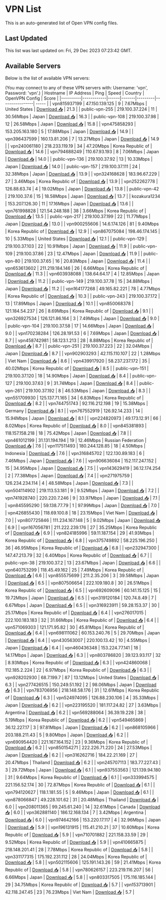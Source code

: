 # VPN List

This is an auto-generated list of Open VPN config files.

## Last Updated

This list was last updated on: Fri, 29 Dec 2023 07:23:42 GMT.

## Available Servers

Below is the list of available VPN servers:

(You may connect to any of these VPN servers with: Username: 'vpn', Password: 'vpn'.)
| Hostname | IP Address | Ping | Speed | Country | OpenVPN Config | Score |
|----------|------------|------|-------|---------|----------------| ----- |
| vpn815937199 | 47.150.139.125 | 9 | 7.67Mbps | United States | [Download 📥](./configs/server_0_US.ovpn) | 21.3 |
| public-vpn-255 | 219.100.37.224 | 11 | 30.56Mbps | Japan | [Download 📥](./configs/server_1_JP.ovpn) | 16.3 |
| public-vpn-108 | 219.100.37.98 | 12 | 26.58Mbps | Japan | [Download 📥](./configs/server_2_JP.ovpn) | 15.8 |
| vpn475858293 | 153.205.163.180 | 5 | 17.88Mbps | Japan | [Download 📥](./configs/server_3_JP.ovpn) | 14.9 |
| vpn396437599 | 160.13.81.206 | 7 | 13.27Mbps | Japan | [Download 📥](./configs/server_4_JP.ovpn) | 14.9 |
| vpn240061180 | 218.233.119.19 | 34 | 47.20Mbps | Korea Republic of | [Download 📥](./configs/server_5_KR.ovpn) | 14.6 |
| vpn794688249 | 110.67.93.193 | 8 | 7.06Mbps | Japan | [Download 📥](./configs/server_6_JP.ovpn) | 14.0 |
| public-vpn-136 | 219.100.37.92 | 13 | 10.33Mbps | Japan | [Download 📥](./configs/server_7_JP.ovpn) | 14.0 |
| public-vpn-157 | 219.100.37.111 | 24 | 32.38Mbps | Japan | [Download 📥](./configs/server_8_JP.ovpn) | 13.9 |
| vpn324168628 | 183.96.67.229 | 27 | 3.46Mbps | Korea Republic of | [Download 📥](./configs/server_9_KR.ovpn) | 13.9 |
| vpn252262778 | 126.88.63.74 | 4 | 19.02Mbps | Japan | [Download 📥](./configs/server_10_JP.ovpn) | 13.8 |
| public-vpn-42 | 219.100.37.6 | 15 | 18.58Mbps | Japan | [Download 📥](./configs/server_11_JP.ovpn) | 13.7 |
| kozakura1234 | 153.207.126.30 | 11 | 17.16Mbps | Japan | [Download 📥](./configs/server_12_JP.ovpn) | 13.6 |
| vpn761998828 | 121.54.248.188 | 38 | 3.66Mbps | Korea Republic of | [Download 📥](./configs/server_13_KR.ovpn) | 13.5 |
| public-vpn-217 | 219.100.37.199 | 22 | 11.77Mbps | Japan | [Download 📥](./configs/server_14_JP.ovpn) | 13.0 |
| vpn900255606 | 14.6.174.126 | 81 | 9.40Mbps | Korea Republic of | [Download 📥](./configs/server_15_KR.ovpn) | 12.9 |
| vpn867075084 | 198.46.174.145 | 10 | 5.33Mbps | United States | [Download 📥](./configs/server_16_US.ovpn) | 12.1 |
| public-vpn-129 | 219.100.37.103 | 22 | 10.91Mbps | Japan | [Download 📥](./configs/server_17_JP.ovpn) | 11.9 |
| public-vpn-109 | 219.100.37.86 | 23 | 12.47Mbps | Japan | [Download 📥](./configs/server_18_JP.ovpn) | 11.9 |
| public-vpn-80 | 219.100.37.65 | 16 | 20.83Mbps | Japan | [Download 📥](./configs/server_19_JP.ovpn) | 11.4 |
| vpn653613602 | 211.219.184.146 | 26 | 6.66Mbps | Korea Republic of | [Download 📥](./configs/server_20_KR.ovpn) | 11.3 |
| vpn603938088 | 138.64.64.17 | 4 | 12.85Mbps | Japan | [Download 📥](./configs/server_21_JP.ovpn) | 11.2 |
| public-vpn-149 | 219.100.37.78 | 15 | 34.88Mbps | Japan | [Download 📥](./configs/server_22_JP.ovpn) | 11.2 |
| vpn164177268 | 49.165.82.221 | 78 | 4.77Mbps | Korea Republic of | [Download 📥](./configs/server_23_KR.ovpn) | 10.3 |
| public-vpn-243 | 219.100.37.172 | 13 | 17.89Mbps | Japan | [Download 📥](./configs/server_24_JP.ovpn) | 10.1 |
| vpn850068378 | 121.184.54.237 | 26 | 8.69Mbps | Korea Republic of | [Download 📥](./configs/server_25_KR.ovpn) | 9.1 |
| vpn326927534 | 126.121.86.164 | 3 | 7.49Mbps | Japan | [Download 📥](./configs/server_26_JP.ovpn) | 9.0 |
| public-vpn-104 | 219.100.37.58 | 17 | 14.66Mbps | Japan | [Download 📥](./configs/server_27_JP.ovpn) | 9.0 |
| vpn170238284 | 126.28.191.53 | 6 | 7.69Mbps | Japan | [Download 📥](./configs/server_28_JP.ovpn) | 8.7 |
| vpn458742981 | 58.123.1.213 | 28 | 8.88Mbps | Korea Republic of | [Download 📥](./configs/server_29_KR.ovpn) | 8.7 |
| public-vpn-251 | 219.100.37.223 | 22 | 32.04Mbps | Japan | [Download 📥](./configs/server_30_JP.ovpn) | 8.7 |
| vpn902903293 | 42.115.110.107 | 22 | 1.28Mbps | Viet Nam | [Download 📥](./configs/server_31_VN.ovpn) | 8.6 |
| vpn439917920 | 58.237.237.172 | 35 | 40.02Mbps | Korea Republic of | [Download 📥](./configs/server_32_KR.ovpn) | 8.5 |
| public-vpn-151 | 219.100.37.120 | 18 | 14.90Mbps | Japan | [Download 📥](./configs/server_33_JP.ovpn) | 8.4 |
| public-vpn-127 | 219.100.37.63 | 9 | 31.74Mbps | Japan | [Download 📥](./configs/server_34_JP.ovpn) | 8.4 |
| public-vpn-261 | 219.100.37.192 | 8 | 46.53Mbps | Japan | [Download 📥](./configs/server_35_JP.ovpn) | 8.3 |
| vpn551709930 | 125.137.71.165 | 34 | 6.83Mbps | Korea Republic of | [Download 📥](./configs/server_36_KR.ovpn) | 8.2 |
| vpn744751743 | 92.116.212.198 | 19 | 15.38Mbps | Germany | [Download 📥](./configs/server_37_DE.ovpn) | 8.1 |
| vpn767552919 | 126.92.14.233 | 14 | 15.94Mbps | Japan | [Download 📥](./configs/server_38_JP.ovpn) | 8.1 |
| vpn224820973 | 49.173.12.91 | 66 | 8.02Mbps | Korea Republic of | [Download 📥](./configs/server_39_KR.ovpn) | 8.0 |
| vpn845381893 | 118.157.158.218 | 18 | 75.42Mbps | Japan | [Download 📥](./configs/server_40_JP.ovpn) | 7.8 |
| vpn461012199 | 31.131.194.194 | 19 | 12.46Mbps | Russian Federation | [Download 📥](./configs/server_41_RU.ovpn) | 7.6 |
| vpn117511493 | 180.244.128.85 | 18 | 4.50Mbps | Indonesia | [Download 📥](./configs/server_42_ID.ovpn) | 7.6 |
| vpn316845702 | 122.130.89.183 | 6 | 7.46Mbps | Japan | [Download 📥](./configs/server_43_JP.ovpn) | 7.6 |
| vpn906636084 | 152.117.247.152 | 15 | 34.95Mbps | Japan | [Download 📥](./configs/server_44_JP.ovpn) | 7.5 |
| vpn143629419 | 36.12.174.254 | 2 | 77.38Mbps | Japan | [Download 📥](./configs/server_45_JP.ovpn) | 7.4 |
| vpn271975759 | 126.234.234.114 | 4 | 48.58Mbps | Japan | [Download 📥](./configs/server_46_JP.ovpn) | 7.3 |
| vpn504114902 | 219.113.53.181 | 9 | 9.52Mbps | Japan | [Download 📥](./configs/server_47_JP.ovpn) | 7.2 |
| vpn741928740 | 220.220.7.246 | 9 | 33.97Mbps | Japan | [Download 📥](./configs/server_48_JP.ovpn) | 7.1 |
| vpn845595290 | 59.138.77.79 | 1 | 97.99Mbps | Japan | [Download 📥](./configs/server_49_JP.ovpn) | 7.0 |
| vpn426855430 | 118.69.100.8 | 18 | 23.15Mbps | Viet Nam | [Download 📥](./configs/server_50_VN.ovpn) | 7.0 |
| vpn807725846 | 111.234.167.148 | 5 | 9.02Mbps | Japan | [Download 📥](./configs/server_51_JP.ovpn) | 6.9 |
| vpn167056781 | 211.222.239.176 | 27 | 35.25Mbps | Korea Republic of | [Download 📥](./configs/server_52_KR.ovpn) | 6.9 |
| vpn824185996 | 59.11.187.154 | 29 | 41.93Mbps | Korea Republic of | [Download 📥](./configs/server_53_KR.ovpn) | 6.8 |
| vpn375749892 | 58.225.196.250 | 36 | 46.95Mbps | Korea Republic of | [Download 📥](./configs/server_54_KR.ovpn) | 6.8 |
| vpn232947300 | 147.47.213.79 | 32 | 6.40Mbps | Korea Republic of | [Download 📥](./configs/server_55_KR.ovpn) | 6.7 |
| public-vpn-38 | 219.100.37.2 | 13 | 23.67Mbps | Japan | [Download 📥](./configs/server_56_JP.ovpn) | 6.6 |
| vpn640753299 | 118.45.49.162 | 25 | 7.49Mbps | Korea Republic of | [Download 📥](./configs/server_57_KR.ovpn) | 6.6 |
| vpn855575699 | 211.2.35.206 | 3 | 39.58Mbps | Japan | [Download 📥](./configs/server_58_JP.ovpn) | 6.5 |
| vpn807506654 | 222.109.180.8 | 30 | 26.51Mbps | Korea Republic of | [Download 📥](./configs/server_59_KR.ovpn) | 6.5 |
| vpn692609096 | 60.141.15.125 | 15 | 19.72Mbps | Japan | [Download 📥](./configs/server_60_JP.ovpn) | 6.5 |
| vpn319120184 | 120.74.8.49 | 7 | 6.67Mbps | Japan | [Download 📥](./configs/server_61_JP.ovpn) | 6.5 |
| vpn316923911 | 59.28.153.37 | 30 | 25.17Mbps | Korea Republic of | [Download 📥](./configs/server_62_KR.ovpn) | 6.4 |
| vpn276017015 | 222.100.183.183 | 32 | 31.66Mbps | Korea Republic of | [Download 📥](./configs/server_63_KR.ovpn) | 6.4 |
| vpn571069303 | 121.171.95.82 | 30 | 45.81Mbps | Korea Republic of | [Download 📥](./configs/server_64_KR.ovpn) | 6.4 |
| vpn698111062 | 60.153.240.76 | 5 | 29.70Mbps | Japan | [Download 📥](./configs/server_65_JP.ovpn) | 6.4 |
| vpn430563007 | 220.100.13.42 | 10 | 4.55Mbps | Japan | [Download 📥](./configs/server_66_JP.ovpn) | 6.4 |
| vpn460436348 | 153.224.77.141 | 18 | 14.17Mbps | Japan | [Download 📥](./configs/server_67_JP.ovpn) | 6.3 |
| vpn803786820 | 39.123.93.117 | 32 | 8.93Mbps | Korea Republic of | [Download 📥](./configs/server_68_KR.ovpn) | 6.3 |
| vpn424860068 | 112.185.2.224 | 22 | 6.97Mbps | Korea Republic of | [Download 📥](./configs/server_69_KR.ovpn) | 6.3 |
| vpn928202930 | 68.7.199.7 | 87 | 13.12Mbps | United States | [Download 📥](./configs/server_70_US.ovpn) | 6.3 |
| vpn277426515 | 150.249.51.192 | 2 | 98.06Mbps | Japan | [Download 📥](./configs/server_71_JP.ovpn) | 6.3 |
| vpn783706956 | 218.148.58.176 | 31 | 12.61Mbps | Korea Republic of | [Download 📥](./configs/server_72_KR.ovpn) | 6.3 |
| vpn524974095 | 126.88.230.106 | 4 | 35.33Mbps | Japan | [Download 📥](./configs/server_73_JP.ovpn) | 6.2 |
| vpn223195520 | 181.117.24.82 | 27 | 3.63Mbps | Argentina | [Download 📥](./configs/server_74_AR.ovpn) | 6.2 |
| vpn569288064 | 36.39.19.228 | 38 | 5.19Mbps | Korea Republic of | [Download 📥](./configs/server_75_KR.ovpn) | 6.2 |
| vpn549465869 | 36.12.227.17 | 3 | 97.81Mbps | Japan | [Download 📥](./configs/server_76_JP.ovpn) | 6.2 |
| vpn868105966 | 203.188.211.43 | 5 | 9.80Mbps | Japan | [Download 📥](./configs/server_77_JP.ovpn) | 6.2 |
| vpn690954420 | 221.167.164.152 | 23 | 9.36Mbps | Korea Republic of | [Download 📥](./configs/server_78_KR.ovpn) | 6.2 |
| vpn850154271 | 222.226.71.220 | 24 | 27.53Mbps | Japan | [Download 📥](./configs/server_79_JP.ovpn) | 6.2 |
| vpn316262716 | 184.22.21.169 | 27 | 20.47Mbps | Thailand | [Download 📥](./configs/server_80_TH.ovpn) | 6.2 |
| vpn245707113 | 183.77.227.43 | 3 | 29.72Mbps | Japan | [Download 📥](./configs/server_81_JP.ovpn) | 6.1 |
| vpn937553563 | 121.139.94.180 | 31 | 9.64Mbps | Korea Republic of | [Download 📥](./configs/server_82_KR.ovpn) | 6.1 |
| vpn333994575 | 221.156.52.174 | 30 | 72.87Mbps | Korea Republic of | [Download 📥](./configs/server_83_KR.ovpn) | 6.1 |
| vpn794120627 | 118.1.181.55 | 5 | 9.46Mbps | Japan | [Download 📥](./configs/server_84_JP.ovpn) | 6.1 |
| vpn878066847 | 49.228.101.62 | 31 | 20.48Mbps | Thailand | [Download 📥](./configs/server_85_TH.ovpn) | 6.0 |
| vpn208011365 | 99.245.61.240 | 14 | 32.61Mbps | Canada | [Download 📥](./configs/server_86_CA.ovpn) | 6.0 |
| vpn362881140 | 186.12.168.134 | 7 | 3.42Mbps | Argentina | [Download 📥](./configs/server_87_AR.ovpn) | 6.0 |
| vpn974642166 | 153.220.17.117 | 4 | 32.96Mbps | Japan | [Download 📥](./configs/server_88_JP.ovpn) | 5.9 |
| vpn196131915 | 115.41.210.21 | 37 | 10.60Mbps | Korea Republic of | [Download 📥](./configs/server_89_KR.ovpn) | 5.9 |
| vpn710701882 | 221.158.33.59 | 29 | 9.52Mbps | Korea Republic of | [Download 📥](./configs/server_90_KR.ovpn) | 5.9 |
| vpn410665875 | 218.148.201.41 | 28 | 7.78Mbps | Korea Republic of | [Download 📥](./configs/server_91_KR.ovpn) | 5.8 |
| vpn331177315 | 175.192.231.112 | 28 | 24.04Mbps | Korea Republic of | [Download 📥](./configs/server_92_KR.ovpn) | 5.8 |
| vpn502115606 | 125.191.143.26 | 59 | 21.41Mbps | Korea Republic of | [Download 📥](./configs/server_93_KR.ovpn) | 5.8 |
| vpn780626157 | 223.219.116.207 | 56 | 6.66Mbps | Japan | [Download 📥](./configs/server_94_JP.ovpn) | 5.8 |
| vpn803317505 | 175.116.185.144 | 29 | 34.75Mbps | Korea Republic of | [Download 📥](./configs/server_95_KR.ovpn) | 5.7 |
| vpn153713901 | 42.118.247.45 | 23 | 76.23Mbps | Viet Nam | [Download 📥](./configs/server_96_VN.ovpn) | 5.7 |
